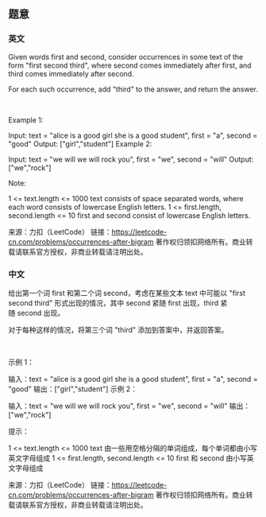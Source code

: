 ## 题意

### 英文

Given words first and second, consider occurrences in some text of the form "first second third", where second comes immediately after first, and third comes immediately after second.

For each such occurrence, add "third" to the answer, and return the answer.

 

Example 1:

Input: text = "alice is a good girl she is a good student", first = "a", second = "good"
Output: ["girl","student"]
Example 2:

Input: text = "we will we will rock you", first = "we", second = "will"
Output: ["we","rock"]
 

Note:

1 <= text.length <= 1000
text consists of space separated words, where each word consists of lowercase English letters.
1 <= first.length, second.length <= 10
first and second consist of lowercase English letters.

来源：力扣（LeetCode）
链接：https://leetcode-cn.com/problems/occurrences-after-bigram
著作权归领扣网络所有。商业转载请联系官方授权，非商业转载请注明出处。

### 中文

给出第一个词 first 和第二个词 second，考虑在某些文本 text 中可能以 "first second third" 形式出现的情况，其中 second 紧随 first 出现，third 紧随 second 出现。

对于每种这样的情况，将第三个词 "third" 添加到答案中，并返回答案。

 

示例 1：

输入：text = "alice is a good girl she is a good student", first = "a", second = "good"
输出：["girl","student"]
示例 2：

输入：text = "we will we will rock you", first = "we", second = "will"
输出：["we","rock"]
 

提示：

1 <= text.length <= 1000
text 由一些用空格分隔的单词组成，每个单词都由小写英文字母组成
1 <= first.length, second.length <= 10
first 和 second 由小写英文字母组成

来源：力扣（LeetCode）
链接：https://leetcode-cn.com/problems/occurrences-after-bigram
著作权归领扣网络所有。商业转载请联系官方授权，非商业转载请注明出处。

